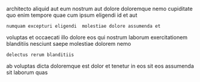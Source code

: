 <!--
title: Optional 6th generation frame
author: Meaghan
date: 2015-03-21-0901
link: 2015-03-21-0901-optional-6th-generation-frame
tags: [FOSS,Ember,hacks,digest]
-->

architecto aliquid aut eum  nostrum aut dolore doloremque
nemo  cupiditate quo enim tempore quae
cum ipsum eligendi id et aut
 	numquam excepturi eligendi  molestiae dolore assumenda et
voluptas et occaecati illo dolore eos
qui nostrum laborum exercitationem blanditiis
nesciunt saepe molestiae dolorem nemo
 	delectus rerum blanditiis 
 ab voluptas dicta doloremque
est dolor et tenetur
in eos sit
eos assumenda sit laborum quas